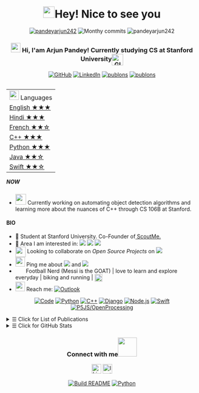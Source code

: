 <h1 align="center"> <img src="https://emojis.slackmojis.com/emojis/images/1531849430/4246/blob-sunglasses.gif?1531849430" width="30"/>Hey! Nice to see you </h1>

<p align="center"> 
    <a href="https://github.com/pandeyarjun242?tab=repositories" target="_blank"><img src="https://badges.pufler.dev/repos/milaan9" alt="pandeyarjun242"/></a> 
    <img src="https://badges.pufler.dev/years/pandeyarjun242" alt="Monthy commits"/>  
    <img src="https://badges.pufler.dev/commits/monthly/pandeyarjun242" alt="pandeyarjun242"/>   
</p> 


<h3 align="center"> 
    <a href="https://www.gautamkrishnar.com/"><img src="https://media.giphy.com/media/hvRJCLFzcasrR4ia7z/giphy.gif" width="25px"></a> Hi, I'am Arjun Pandey! Currently studying CS at Stanford University<img align="center" alt="GIF" width="30px"  src="https://media.giphy.com/media/H6KusZ8pzxtyymblnE/giphy.gif"/>
</h3> 

<p align="center">   

</p> 
<p align="center"> 
    <a href="https://github.com/pandeyarjun242" target="_blank"><img alt="GitHub" src="https://img.shields.io/badge/GitHub-100000?style=for-the-badge&logo=github&logoColor=white"></a>
    <a href="https://www.linkedin.com/in/arjun-pandey-b0734a195/" target="_blank"><img alt="LinkedIn" src="https://img.shields.io/badge/LinkedIn-0077B5?style=for-the-badge&logo=linkedin&logoColor=white"></a>
    <a href="https://www.instagram.com/arjunpandey._/" target="_blank"><img alt="publons" src="https://img.shields.io/badge/Instagram-E4405F?style=for-the-badge&logo=instagram&logoColor=white"></a>
    <a href="https://medium.com/@apandey_24903" target="_blank"><img alt="publons" src="https://img.shields.io/badge/Medium-12100E?style=for-the-badge&logo=medium&logoColor=white"></a>
</p> 

<table align="right">
    <tr><td><img src="https://image.flaticon.com/icons/svg/3898/3898082.svg" width="25"> Languages</a></td></tr>
    <tr><td><a href="README.md"> English ★★★</a></td></tr>
    <tr><td><a href="README_pt.md">Hindi ★★★</a></td></tr>
    <tr><td><a href="README_pt.md"> French ★★☆</a></td></tr>
    <tr><td><a href="README_pt.md"> C++ ★★★</a></td></tr>
    <tr><td><a href="README_pt.md"> Python ★★★</a></td></tr>
    <tr><td><a href="README_pt.md"> Java ★★☆</a></td></tr>
    <tr><td><a href="README_pt.md"> Swift ★★☆</a></td></tr>
</table>


##### NOW
- <img src="https://github.com/TheDudeThatCode/TheDudeThatCode/blob/master/Assets/Developer.gif" width="28px"> Currently working on automating object detection algorithms and learning more about the nuances of C++ through CS 106B at Stanford.

#### BIO

- 🏢 Student at Stanford University. Co-Founder of<a href = "https://scoutme.in"> ScoutMe. </a>
- 🔭 Area I am interested in: <img src="https://img.shields.io/badge/Quantitative Finance-green"> <img src="https://img.shields.io/badge/Computer Vision-red"> <img src="https://img.shields.io/badge/Software Development-blue">
- <img align ='center' width ='27px' src='https://media.giphy.com/media/LnQjpWaON8nhr21vNW/giphy.gif'> Looking to collaborate on *Open Source Projects* on <img src="https://img.shields.io/badge/Machine Learning-blue">
- <img src="https://github.com/SP-XD/SP-XD/blob/main/images/message.gif?raw=true" width="25"/> Ping me about <img src="https://img.shields.io/badge/Discussing Startups-yellow"> and <img src="https://img.shields.io/badge/Machine Learning-purple">
- &nbsp;<img src="https://github.com/SP-XD/SP-XD/blob/main/images/lightning.gif?raw=true" width="12"/>&nbsp;&nbsp; Football Nerd (Messi is the GOAT) | love to learn and explore everyday | biking and running | <img align ='center' width ='20px' src='https://media2.giphy.com/media/UQDSBzfyiBKvgFcSTw/giphy.gif?cid=ecf05e47p3cd513axbek3f56ti3jzizq8hincw20jauyyfyw&rid=giphy.gif'>
- <img src="https://github.com/SP-XD/SP-XD/blob/main/images/letterbox.gif?raw=true" width="25"/> Reach me: <a href="mailto:arpandey@stanford.edu" target="_blank"><img alt="Outlook" src="https://img.shields.io/badge/Microsoft_Outlook-0078D4?style=for-the-badge&logo=microsoft-outlook&logoColor=white"></a>


<p align="center">
    <a href="https://github.com/milaan9?tab=repositories" target="_blank"><img alt="Code" src="https://img.shields.io/badge/-code-000000?style=flat-square&logo=Plex&logoColor=white"></a>
    <a href="https://github.com/pandeyarjun242/Automated-Yolo" target="_blank"><img alt="Python" src="https://img.shields.io/badge/python-3670A0?style=for-the-badge&logo=python&logoColor=ffdd54"></a>
      <a href="https://github.com/milaan9?tab=repositories&language=c%2B%2B" target="_blank"><img alt="C++" src="https://img.shields.io/badge/c++-%2300599C.svg?style=for-the-badge&logo=c%2B%2B&logoColor=white"></a>
    <a href="https://github.com/pandeyarjun242/CollegeCollab" target="_blank"><img alt="Django" src="https://img.shields.io/badge/django-%23092E20.svg?style=for-the-badge&logo=django&logoColor=white"></a>
    <a href="https://github.com/milaan9/10_Python_Pandas_Module" target="_blank"><img alt="Node.js" src="https://img.shields.io/badge/node.js-6DA55F?style=for-the-badge&logo=node.js&logoColor=whitee"></a>
    <a href="https://github.com/pandeyarjun242/Road-Detect-iOS" target="_blank"><img alt="Swift" src="https://img.shields.io/badge/swift-F54A2A?style=for-the-badge&logo=swift&logoColor=white"></a>
    <a href="https://openprocessing.org/user/288640" target="_blank"><img alt="P5JS/OpenProcessing" src="https://img.shields.io/badge/p5.js-ED225D?style=for-the-badge&logo=p5.js&logoColor=FFFFFF"></a>
    <!--https://github.com/alexandresanlim/Badges4-README.md-Profile-->
</p>


<details>
<summary><samp>&#9776;</samp> Click for List of Publications </summary>
<br>  
    
📜Journal Articles
     
|No|   Title   |  Paper  | Mentor |
|--|-----------|---------|--------|
|01| A Novel Approaches of the kNN classifier with scores and probabilities. | **[Link](https://drive.google.com/file/d/1NVERYi0BZy3Ae3bRVgvOIuepzKdwRxiJ/view?usp=sharing)** | Professor Dave Perkins of Hamilton College.
|02| Solving the Dominant Set Problem using Simulated Annealing. | **[Link](https://drive.google.com/file/d/125yYocGJNzQa3lftcmM3zUNV9vZCD1vG/view?usp=sharing)** | Independently Operated
|02| Book Author - Hands-On ML with AImpact. | **[Link](https://www.amazon.in/dp/B08L6743F1/ref=sr_1_3?dchild=1&keywords=hands+on+ml+with+AImpact&qid=1602677973&sr=8-3 )** | Independently Operated
  
  
       
    
</details>

<details>
<summary><samp>&#9776;</samp> Click for GitHub Stats </summary>
<p align="center">
    <img height="140em" src="https://github-readme-stats.vercel.app/api?username=pandeyarjun242&theme=jolly&show_icons=true" alt="Arjun's Github stats">
    <img height="140em" src="http://github-readme-streak-stats.herokuapp.com?user=pandeyarjun242&&theme=jolly&show_icons=true" alt="pandeyarjun242"/>
</p>
</details>


<div align="center">
<h3> Connect with me<a href="https://gifyu.com/image/Zy2f"><img src="https://github.com/milaan9/milaan9/blob/main/Handshake.gif" width="50px"></a>
</h3> 
<p align="center">
    <a href="https://www.linkedin.com/in/arjun-pandey-b0734a195/" target="_blank"><img alt="LinkedIn" width="25px" src="https://github.com/TheDudeThatCode/TheDudeThatCode/blob/master/Assets/Linkedin.svg"></a>
    <a href="https://www.instagram.com/arjunpandey._" target="_blank"><img alt="Instagram" width="25px" src="https://github.com/TheDudeThatCode/TheDudeThatCode/blob/master/Assets/Instagram.svg"></a>
</p>  
    
<p align="center">
    <a href="https://github.com/milaan9/milaan9/actions"><img alt="Build README" src="https://github.com/milaan9/milaan9/workflows/Build%20README/badge.svg"></a>
    <a href="https://mybinder.org/v2/gh/jupyterlab/jupyterlab-demo/master?urlpath=lab" target="_blank"><img alt="Python" src="https://mybinder.org/badge_logo.svg"></a>
<!--https://mybinder.org/v2/gh/jupyterlab/jupyterlab-demo/master-->
</p>

<!--
[![DOI](https://zenodo.org/badge/200104059.svg)](https://zenodo.org/badge/latestdoi/200104059)
- 📄 [Resume](https://sudhanshu456.github.io/stages/updated_resume.pdf) 
![Sudhanshu Prajapati's github stats](https://github-readme-stats.vercel.app/api?username=sudhanshu456&show_icons=true)
[![Top Langs](https://github-readme-stats.vercel.app/api/top-langs/?username=sudhanshu456&layout=compact)](https://github.com/sudhanshu456)
- 💻Checkout my [portfolio](https://sudhanshu456.github.io/)
-->
